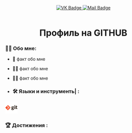 <div id = "badges" align = "center">
  <a href = "https://vk.com/shamatulskiy">
    <img src = "https://img.shields.io/badge/VK-blue?style=for-the-badge&logo=VK&logoColor=white" alt="VK Badge"/>
  </a>
  
  <a href = " https://mail.google.com/mail/u/1/#inbox">
    <img src = "https://img.shields.io/badge/EMAIL-red?style=for-the-badge&logo=Gmail&logoColor=white" alt="Mail Badge"/>
  </a>
</div>

<div id="view prof" align="center">
  <img src="https://komarev.com/ghpvc/?username=shaman3371&style=flat-square&color=blue" alt=""/>
</div>

<div id="hey there" align="center">
  <h1> Профиль на GITHUB </h1>
</div>

### :man_technologist: Обо мне: 
- :brain: факт обо мне
- :man_pilot: факт обо мне
- :biking_man: факт обо мне

- ### :hammer_and_wrench: Языки и инструменть| :
<div>
<img src = "https://github.com/devicons/devicon/blob/master/icons/git/git-original-wordmark.svg" width="40" height="40"/>

</div>

### :trophy: Достижения :
